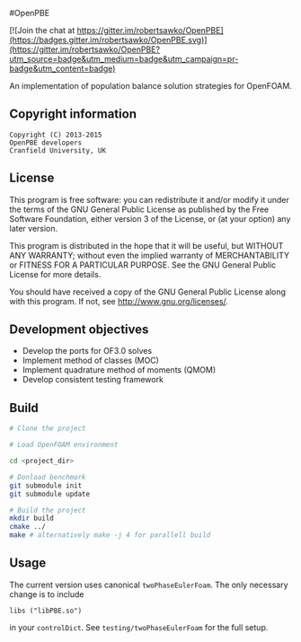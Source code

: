 #OpenPBE

[![Join the chat at https://gitter.im/robertsawko/OpenPBE](https://badges.gitter.im/robertsawko/OpenPBE.svg)](https://gitter.im/robertsawko/OpenPBE?utm_source=badge&utm_medium=badge&utm_campaign=pr-badge&utm_content=badge)


An implementation of population balance solution strategies for OpenFOAM.

## Copyright information

    Copyright (C) 2013-2015
    OpenPBE developers
    Cranfield University, UK

## License
This program is free software: you can redistribute it and/or modify
it under the terms of the GNU General Public License as published by
the Free Software Foundation, either version 3 of the License, or
(at your option) any later version.

This program is distributed in the hope that it will be useful,
but WITHOUT ANY WARRANTY; without even the implied warranty of
MERCHANTABILITY or FITNESS FOR A PARTICULAR PURPOSE.  See the
GNU General Public License for more details.

You should have received a copy of the GNU General Public License
along with this program.  If not, see <http://www.gnu.org/licenses/>.

## Development objectives

 * Develop the ports for OF3.0 solves
 * Implement method of classes (MOC)
 * Implement quadrature method of moments (QMOM)
 * Develop consistent testing framework

## Build

```bash
# Clone the project

# Load OpenFOAM environment

cd <project_dir>

# Donload benchmark
git submodule init
git submodule update 

# Build the project
mkdir build
cmake ../
make # alternatively make -j 4 for parallell build
```

## Usage

The current version uses canonical `twoPhaseEulerFoam`. The only necessary
change is to include

```
libs ("libPBE.so")
``` 

in your `controlDict`. See `testing/twoPhaseEulerFoam` for the full setup.
